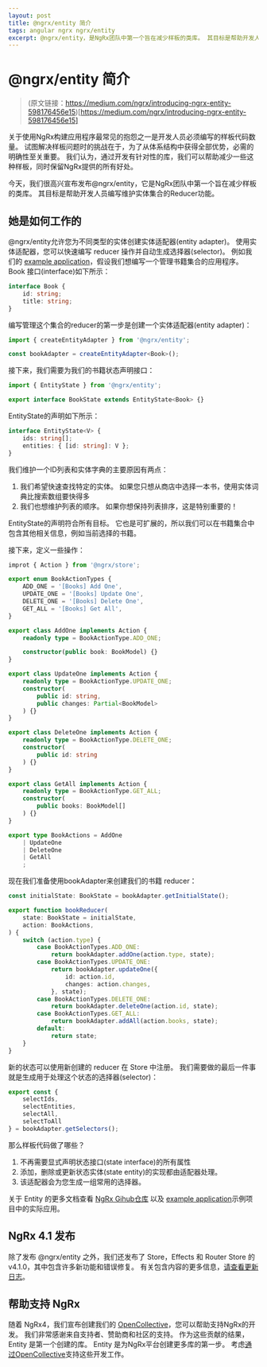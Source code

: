 ```yaml
---
layout: post
title: @ngrx/entity 简介
tags: angular ngrx ngrx/entity
excerpt: @ngrx/entity，是NgRx团队中第一个旨在减少样板的类库。 其目标是帮助开发人员编写维护实体集合的Reducer功能。
---
```


# @ngrx/entity 简介

> (原文链接：https://medium.com/ngrx/introducing-ngrx-entity-598176456e15)[https://medium.com/ngrx/introducing-ngrx-entity-598176456e15]

关于使用NgRx构建应用程序最常见的抱怨之一是开发人员必须编写的样板代码数量。 试图解决样板问题时的挑战在于，为了从体系结构中获得全部优势，必需的明确性至关重要。 我们认为，通过开发有针对性的库，我们可以帮助减少一些这种样板，同时保留NgRx提供的所有好处。

今天，我们很高兴宣布发布@ngrx/entity，它是NgRx团队中第一个旨在减少样板的类库。 其目标是帮助开发人员编写维护实体集合的Reducer功能。

## 她是如何工作的

@ngrx/entity允许您为不同类型的实体创建实体适配器(entity adapter)。 使用实体适配器，您可以快速编写 reducer 操作并自动生成选择器(selector)。 例如我们的 [example application](https://ngrx.github.io/platform/example-app)，假设我们想编写一个管理书籍集合的应用程序。 Book 接口(interface)如下所示：

```ts
interface Book {
    id: string;
    title: string;
}
```

编写管理这个集合的reducer的第一步是创建一个实体适配器(entity adapter)：

```ts
import { createEntityAdapter } from '@ngrx/entity';

const bookAdapter = createEntityAdapter<Book>();
```

接下来，我们需要为我们的书籍状态声明接口：

```ts
import { EntityState } from '@ngrx/entity';

export interface BookState extends EntityState<Book> {}
```

EntityState的声明如下所示：

```ts
interface EntityState<V> {
    ids: string[];
    entities: { [id: string]: V };
}
```

我们维护一个ID列表和实体字典的主要原因有两点：

1. 我们希望快速查找特定的实体。 如果您只想从商店中选择一本书，使用实体词典比搜索数组要快得多
2. 我们也想维护列表的顺序。 如果你想保持列表排序，这是特别重要的！

EntityState<V>的声明符合所有目标。 它也是可扩展的，所以我们可以在书籍集合中包含其他相关信息，例如当前选择的书籍。

接下来，定义一些操作：

```ts
improt { Action } from '@ngrx/store';

export enum BookActionTypes {
    ADD_ONE = '[Books] Add One',
    UPDATE_ONE = '[Books] Update One',
    DELETE_ONE = '[Books] Delete One',
    GET_ALL = '[Books] Get All',
}

export class AddOne implements Action {
    readonly type = BookActionType.ADD_ONE;

    constructor(public book: BookModel) {}
}

export class UpdateOne implements Action {
    readonly type = BookActionType.UPDATE_ONE;
    constructor(
        public id: string,
        public changes: Partial<BookModel>
    ) {}
}

export class DeleteOne implements Action {
    readonly type = BookActionType.DELETE_ONE;
    constructor(
        public id: string
    ) {}
}

export class GetAll implements Action {
    readonly type = BookActionType.GET_ALL;
    constructor(
        public books: BookModel[]
    ) {}
}

export type BookActions = AddOne
    | UpdateOne
    | DeleteOne
    | GetAll
    ;

```

现在我们准备使用bookAdapter来创建我们的书籍 reducer：

```ts
const initialState: BookState = bookAdapter.getInitialState();

export function bookReducer(
    state: BookState = initialState,
    action: BookActions,
) {
    switch (action.type) {
        case BookActionTypes.ADD_ONE:
            return bookAdapter.addOne(action.type, state);
        case BookActionTypes.UPDATE_ONE:
            return bookAdapter.updateOne({
                id: action.id,
                changes: action.changes,
            }, state);
        case BookActionTypes.DELETE_ONE:
            return bookAdapter.deleteOne(action.id, state);
        case BookActionTypes.GET_ALL:
            return bookAdapter.addAll(action.books, state);
        default:
            return state;
    }
}
```

新的状态可以使用新创建的 reducer 在 Store 中注册。 我们需要做的最后一件事就是生成用于处理这个状态的选择器(selector)：

```ts
export const {
    selectIds,
    selectEntities,
    selectAll,
    selectToAll
} = bookAdapter.getSelectors();
```

那么样板代码做了哪些？

1. 不再需要显式声明状态接口(state interface)的所有属性
2. 添加，删除或更新状态实体(state entity)的实现都由适配器处理。
3. 该适配器会为您生成一组常用的选择器。

关于 Entity 的更多文档查看 [NgRx Gihub仓库](https://github.com/ngrx/platform/tree/master/docs/entity) 以及 [example application](https://github.com/ngrx/platform/tree/master/example-app)示例项目中的实际应用。

## NgRx 4.1 发布

除了发布 @ngrx/entity 之外，我们还发布了 Store，Effects 和 Router Store 的v4.1.0，其中包含许多新功能和错误修复。 有关包含内容的更多信息，[请查看更新日志](https://github.com/ngrx/platform/blob/master/CHANGELOG.md)。

## 帮助支持 NgRx

随着 NgRx4，我们宣布创建我们的 [OpenCollective](https://opencollective.com/ngrx)，您可以帮助支持NgRx的开发。 我们非常感谢来自支持者、赞助商和社区的支持。 作为这些贡献的结果，Entity 是第一个创建的库。 Entity 是为NgRx平台创建更多库的第一步。 考虑[通过OpenCollective](https://opencollective.com/ngrx)支持这些开发工作。
